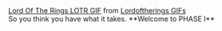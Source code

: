 <div class="tenor-gif-embed" data-postid="5322326" data-share-method="host" data-width="100%" data-aspect-ratio="2.382775119617225"><a href="https://tenor.com/view/lord-of-the-rings-lotr-so-it-begins-begins-beginning-gif-5322326">Lord Of The Rings LOTR GIF</a> from <a href="https://tenor.com/search/lordoftherings-gifs">Lordoftherings GIFs</a></div><script type="text/javascript" async src="https://tenor.com/embed.js"></script>
So you think you have what it takes. **Welcome to PHASE I**


